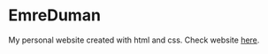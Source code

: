 # EmreDuman
My personal website created with html and css. Check website [here](https://emopusta.github.io/EmreDuman/).
